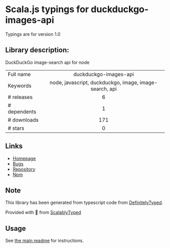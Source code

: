 
# Scala.js typings for duckduckgo-images-api

Typings are for version 1.0

## Library description:
DuckDuckGo image-search api for node

|                    |                 |
| ------------------ | :-------------: |
| Full name          | duckduckgo-images-api |
| Keywords           | node, javascript, duckduckgo, image, image-search, api |
| # releases         | 6 |
| # dependents       | 1 |
| # downloads        | 171 |
| # stars            | 0 |

## Links
- [Homepage](https://github.com/KshitijMhatre/duckduckgo-images-api#readme)
- [Bugs](https://github.com/KshitijMhatre/duckduckgo-images-api/issues)
- [Repository](https://github.com/KshitijMhatre/duckduckgo-images-api)
- [Npm](https://www.npmjs.com/package/duckduckgo-images-api)
    


## Note
This library has been generated from typescript code from [DefinitelyTyped](https://definitelytyped.org).

Provided with :purple_heart: from [ScalablyTyped](https://github.com/oyvindberg/ScalablyTyped)

## Usage
See [the main readme](../../readme.md) for instructions.


